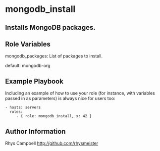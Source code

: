 mongodb_install
===============

Installs MongoDB packages.
------------

Role Variables
--------------

mongodb_packages: List of packages to install.

default: mongodb-org

Example Playbook
----------------

Including an example of how to use your role (for instance, with variables
passed in as parameters) is always nice for users too:

    - hosts: servers
      roles:
         - { role: mongodb_install, x: 42 }


Author Information
------------------

Rhys Campbell http://github.com/rhysmeister
